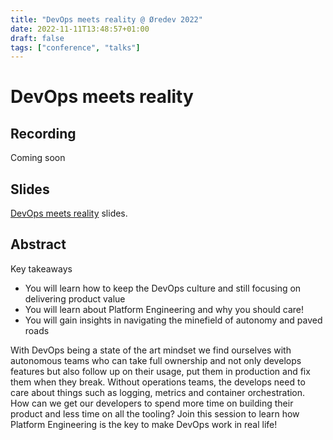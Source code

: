 ```yaml
---
title: "DevOps meets reality @ Øredev 2022"
date: 2022-11-11T13:48:57+01:00
draft: false
tags: ["conference", "talks"]
---
```


# DevOps meets reality

## Recording
Coming soon

## Slides
[DevOps meets reality](https://github.com/Solisol/Solisol.github.io/raw/main/slides/devops_meets_reality_oredev_2022.pdf) slides.

## Abstract
Key takeaways
* You will learn how to keep the DevOps culture and still focusing on delivering product value
* You will learn about Platform Engineering and why you should care!
* You will gain insights in navigating the minefield of autonomy and paved roads

With DevOps being a state of the art mindset we find ourselves with autonomous teams who can take full ownership and not only develops features but also follow up on their usage, put them in production and fix them when they break. Without operations teams, the develops need to care about things such as logging, metrics and container orchestration. How can we get our developers to spend more time on building their product and less time on all the tooling? Join this session to learn how Platform Engineering is the key to make DevOps work in real life!


